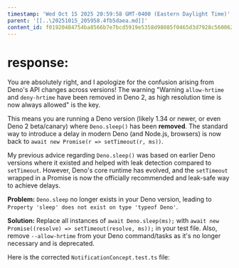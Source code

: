 ```yaml
---
timestamp: 'Wed Oct 15 2025 20:59:58 GMT-0400 (Eastern Daylight Time)'
parent: '[[..\20251015_205958.4fb5daea.md]]'
content_id: f01920484754ba8566b7e7bcd5919e5358d98085f0465d3d7928c560062d6ea2
---
```


# response:

You are absolutely right, and I apologize for the confusion arising from Deno's API changes across versions! The warning "Warning `allow-hrtime` and `deny-hrtime` have been removed in Deno 2, as high resolution time is now always allowed" is the key.

This means you are running a Deno version (likely 1.34 or newer, or even Deno 2 beta/canary) where `Deno.sleep()` has been **removed**. The standard way to introduce a delay in modern Deno (and Node.js, browsers) is now back to `await new Promise(r => setTimeout(r, ms))`.

My previous advice regarding `Deno.sleep()` was based on earlier Deno versions where it existed and helped with leak detection compared to `setTimeout`. However, Deno's core runtime has evolved, and the `setTimeout` wrapped in a Promise is now the officially recommended and leak-safe way to achieve delays.

**Problem:** `Deno.sleep` no longer exists in your Deno version, leading to `Property 'sleep' does not exist on type 'typeof Deno'`.

**Solution:** Replace all instances of `await Deno.sleep(ms);` with `await new Promise((resolve) => setTimeout(resolve, ms));` in your test file. Also, remove `--allow-hrtime` from your Deno command/tasks as it's no longer necessary and is deprecated.

Here is the corrected `NotificationConcept.test.ts` file:
